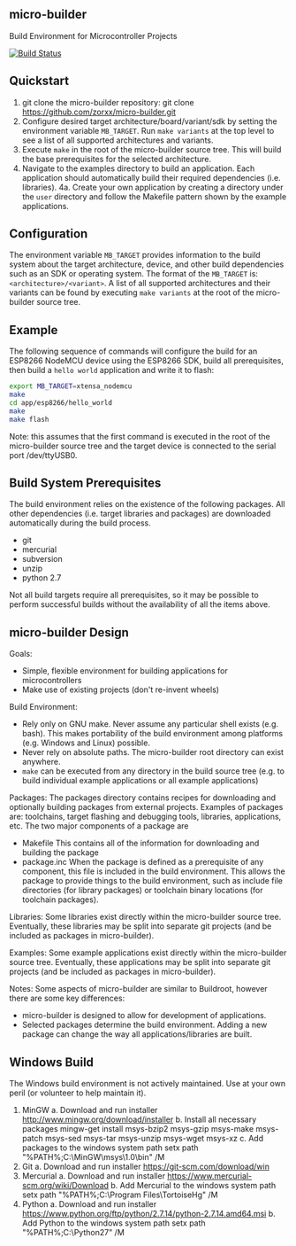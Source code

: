 ## micro-builder
Build Environment for Microcontroller Projects

[![Build Status](https://travis-ci.org/zorxx/micro-builder.svg?branch=master)](https://travis-ci.org/zorxx/micro-builder)

## Quickstart

1. git clone the micro-builder repository:
    git clone https://github.com/zorxx/micro-builder.git
2. Configure desired target architecture/board/variant/sdk by setting the environment
   variable `MB_TARGET`. Run `make variants` at the top level to see a list of all
   supported architectures and variants.
3. Execute `make` in the root of the micro-builder source tree. This will build the base
   prerequisites for the selected architecture.
4. Navigate to the examples directory to build an application. Each application should
   automatically build their required dependencies (i.e. libraries).
4a. Create your own application by creating a directory under the `user` directory and
    follow the Makefile pattern shown by the example applications.

## Configuration

The environment variable `MB_TARGET` provides information to the build system about the
target architecture, device, and other build dependencies such as an SDK or operating system.
The format of the `MB_TARGET` is: `<architecture>/<variant>`. A list of all supported
architectures and their variants can be found by executing `make variants` at the root
of the micro-builder source tree.

## Example

The following sequence of commands will configure the build for an ESP8266 NodeMCU device
using the ESP8266 SDK, build all prerequisites, then build a `hello world` application and
write it to flash:

```bash
export MB_TARGET=xtensa_nodemcu
make
cd app/esp8266/hello_world
make
make flash

``` 
Note: this assumes that the first command is executed in the root of the micro-builder
source tree and the target device is connected to the serial port /dev/ttyUSB0. 

## Build System Prerequisites

The build environment relies on the existence of the following packages. All other dependencies (i.e. target libraries and packages) are downloaded automatically during the build process.

- git
- mercurial
- subversion
- unzip
- python 2.7
 
Not all build targets require all prerequisites, so it may be possible to perform successful
builds without the availability of all the items above.

## micro-builder Design

Goals:
- Simple, flexible environment for building applications for microcontrollers
- Make use of existing projects (don't re-invent wheels)

Build Environment:
- Rely only on GNU make. Never assume any particular shell exists (e.g. bash). This makes
portability of the build environment among platforms (e.g. Windows and Linux) possible.
- Never rely on absolute paths. The micro-builder root directory can exist anywhere.
- `make` can be executed from any directory in the build source tree (e.g. to build individual
example applications or all example applications)

Packages:
The packages directory contains recipes for downloading and optionally building packages
from external projects. Examples of packages are: toolchains, target flashing and debugging
tools, libraries, applications, etc. The two major components of a package are

- Makefile
    This contains all of the information for downloading and building the package
- package.inc
    When the package is defined as a prerequisite of any component, this file is included
    in the build environment. This allows the package to provide things to the build
    environment, such as include file directories (for library packages) or toolchain
    binary locations (for toolchain packages).

Libraries:
Some libraries exist directly within the micro-builder source tree. Eventually, these
libraries may be split into separate git projects (and be included as packages in
micro-builder).

Examples:
Some example applications exist directly within the micro-builder source tree. Eventually,
these applications may be split into separate git projects (and be included as packages in
micro-builder).

Notes:
Some aspects of micro-builder are similar to Buildroot, however there are some key differences:
- micro-builder is designed to allow for development of applications.
- Selected packages determine the build environment. Adding a new package can change the way
  all applications/libraries are built.

## Windows Build 

The Windows build environment is not actively maintained. Use at your own peril (or volunteer to help maintain it).

1. MinGW
   a. Download and run installer
      http://www.mingw.org/download/installer
   b. Install all necessary packages
      mingw-get install msys-bzip2 msys-gzip msys-make msys-patch msys-sed msys-tar msys-unzip msys-wget msys-xz
   c. Add packages to the windows system path
      setx path "%PATH%;C:\MinGW\msys\1.0\bin" /M
2. Git
   a. Download and run installer
      https://git-scm.com/download/win
3. Mercurial
   a. Download and run installer
      https://www.mercurial-scm.org/wiki/Download
   b. Add Mercurial to the windows system path
      setx path "%PATH%;C:\Program Files\TortoiseHg" /M
4. Python
   a. Download and run installer
      https://www.python.org/ftp/python/2.7.14/python-2.7.14.amd64.msi
   b. Add Python to the windows system path
      setx path "%PATH%;C:\Python27" /M
